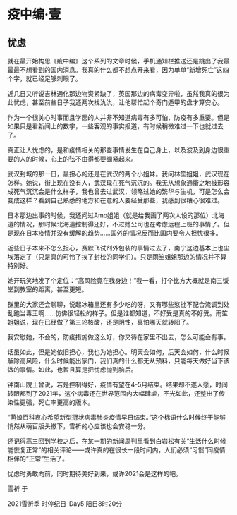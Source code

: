 # 疫中编·壹

## 忧虑

就在最开始构思《疫中编》这个系列的文章时候，手机通知栏推送还是跳出了我最最最不想看到的国内消息。我真的什么都不想点开来看，因为单单“新增死亡”这四个字，就已经足够刺眼了。

近几日又听说吉林通化那边物资紧缺了，英国那边的病毒变异啦，虽然我真的很为此忧虑，甚至前些日子我还两次找氿氿，让他帮忙起个奇门遁甲的盘才算安心。

作为一个很关心时事而且学医的人并非不知道病毒有多可怕，防疫有多重要。但是如果只是看新闻上的数字，一些客观的事实报道，有时候稍微难过一下也就过去了。

真正让人忧虑的，是和疫情相关的那些事情发生在自己身上，以及波及到身边很重要的人的时候，心上的弦不由得都要绷紧起来。

武汉封城的那一日，最担心的还是在武汉的两个小姐妹。我问林笙姐姐，武汉现在怎样。她说，街上现在没有人，武汉现在死气沉沉的。我无从想象通衢之地被形容成死气沉沉会是什么样子，我也曾去过武汉，领略过她的繁华与生机，可是怎么会变成这样？看到自己熟悉的地方和在意的人要经受那些，我感到很糟心很难过。

日本那边出事的时候，我还问过Amo姐姐（就是给我画了两次人设的那位）北海道的情况，那时候北海道控制得还好，不过她公司也在考虑远程上班的事情了。但是现在日本疫情并没有缓解的趋势……国外的情况反而比国内要令人担忧很多。

近些日子本来不怎么担心，赛默飞试剂外包装的事情过去了，南宁这边基本上也尘埃落定了（只是真的可怜了挨了封校的同学们）。只是雨笙姐姐那边的情况并不算特别好。

她开玩笑地发了个定位：“高风险竟在我身边！”我一看，打个比方大概就是南三饭堂到教室的距离，甚至更短。

群里的大家还会聊聊，说起冰箱里还有多少吃的呀，又有哪些憨批不配合流调到处乱跑当毒王啊……仿佛很轻松的样子。但是谁都知道，不好受是真的不好受。雨笙姐姐说，现在已经做了第三轮核酸，还是阴性，真怕哪天就转阳了。

我安慰她，不会的，防疫措施做这么好，你又待在家里不出去，怎么可能会有事。

话虽如此，但是她依旧担心，我也为她担心。明天会如何，后天会如何，什么时候解除高风险，什么时候能出家门，我们真的什么都无从预料，只能每天做好当下该做的事情。如此，也暂且算是把忧虑抛到脑后。

钟南山院士曾说，若是控制得好，疫情有望在4-5月结束。结果却不遂人愿，时间转眼都到了2021年，这个病毒还在世界范围内大幅肆虐，不光如此，还整出了传染性更强，死亡率更高的版本。

“萌娘百科衷心希望新型冠状病毒肺炎疫情早日结束。”这个标语什么时候终于能够悄然从萌百版头撤下，雪祈的心应该也会安稳一分。

还记得高三回到学校之后，在某一期的新闻周刊里看到白岩松有关“生活什么时候能恢复正常”的相关评论——或许真的在很长一段时间内，人们必须“习惯”同疫情相伴的“正常”生活了。

忧虑时勇敢向前，同时期待美好到来，或许2021会是这样的吧。

雪祈 于

2021雪祈季 时停纪日-Day5
阳日8时20分

